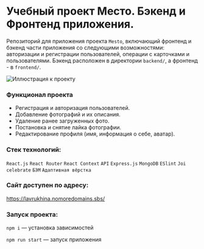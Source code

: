 # Учебный проект Место. Бэкенд и Фронтенд приложения.
Репозиторий для приложения проекта `Mesto`, включающий фронтенд и бэкенд части приложения со следующими возможностями: авторизации и регистрации пользователей, операции с карточками и пользователями. Бэкенд расположен в директории `backend/`, а фронтенд - в `frontend/`. 

![Иллюстрация к проекту](https://github.com/LavrukhinaV/files/raw/main/mesto.png)

### Функционал проекта
* Регистрация и авторизация пользователей.
* Добавление фотографий и их описания.
* Удаление ранее загруженных фото.
* Постановка и снятие лайка фотографии.
* Редактирование профиля (имя, информация о себе, аватар).

### Стек технологий:
`React.js` `React Router` `React Context` `API` `Express.js` `MongoDB` `ESlint` `Joi` `celebrate` `БЭМ` `Адаптивная вёрстка`

### Сайт доступен по адресу:
https://lavrukhina.nomoredomains.sbs/

### Запуск проекта:
`npm i` — установка зависимостей

`npm run start` — запуск приложения




